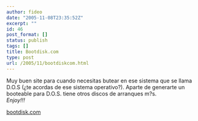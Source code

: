 ```yaml
---
author: fideo
date: "2005-11-08T23:35:52Z"
excerpt: ""
id: 46
post_format: []
status: publish
tags: []
title: Bootdisk.com
type: post
url: /2005/11/bootdiskcom.html
---
```

Muy buen site para cuando necesitas butear en ese sistema que se llama D.O.S (¿te acordas de ese sistema operativo?).
Aparte de generarte un booteable para D.O.S. tiene otros discos de arranques m?s.  
*Enjoy!!!*

[bootdisk.com](http://www.bootdisk.com)
